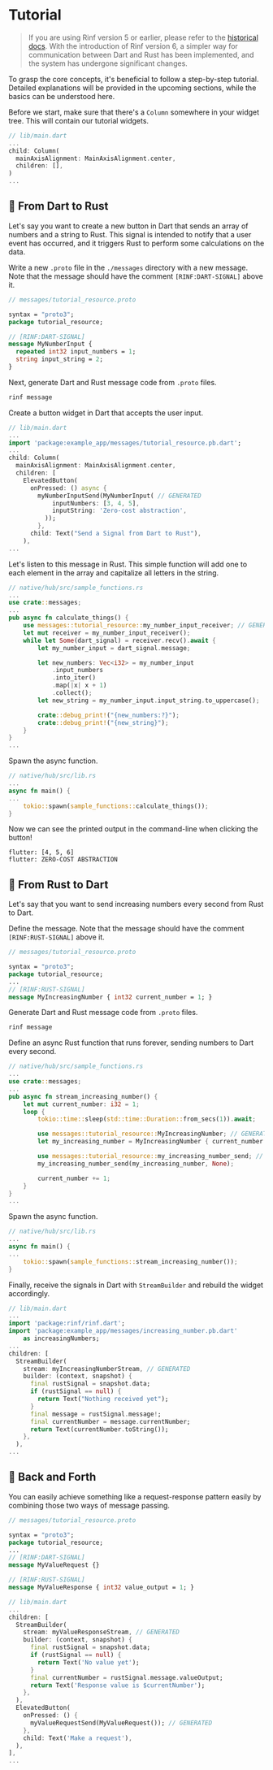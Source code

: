 # Tutorial

> If you are using Rinf version 5 or earlier, please refer to the [historical docs](https://github.com/cunarist/rinf/blob/v5.4.0/documentation/docs/writing-code.md). With the introduction of Rinf version 6, a simpler way for communication between Dart and Rust has been implemented, and the system has undergone significant changes.

To grasp the core concepts, it's beneficial to follow a step-by-step tutorial. Detailed explanations will be provided in the upcoming sections, while the basics can be understood here.

Before we start, make sure that there's a `Column` somewhere in your widget tree. This will contain our tutorial widgets.

```dart
// lib/main.dart
...
child: Column(
  mainAxisAlignment: MainAxisAlignment.center,
  children: [],
)
...
```

## 🚨 From Dart to Rust

Let's say you want to create a new button in Dart that sends an array of numbers and a string to Rust. This signal is intended to notify that a user event has occurred, and it triggers Rust to perform some calculations on the data.

Write a new `.proto` file in the `./messages` directory with a new message. Note that the message should have the comment `[RINF:DART-SIGNAL]` above it.

```proto
// messages/tutorial_resource.proto

syntax = "proto3";
package tutorial_resource;

// [RINF:DART-SIGNAL]
message MyNumberInput {
  repeated int32 input_numbers = 1;
  string input_string = 2;
}
```

Next, generate Dart and Rust message code from `.proto` files.

```bash
rinf message
```

Create a button widget in Dart that accepts the user input.

```dart
// lib/main.dart
...
import 'package:example_app/messages/tutorial_resource.pb.dart';
...
child: Column(
  mainAxisAlignment: MainAxisAlignment.center,
  children: [
    ElevatedButton(
      onPressed: () async {
        myNumberInputSend(MyNumberInput( // GENERATED
            inputNumbers: [3, 4, 5],
            inputString: 'Zero-cost abstraction',
          ));
        },
      child: Text("Send a Signal from Dart to Rust"),
    ),
...
```

Let's listen to this message in Rust. This simple function will add one to each element in the array and capitalize all letters in the string.

```rust
// native/hub/src/sample_functions.rs
...
use crate::messages;
...
pub async fn calculate_things() {
    use messages::tutorial_resource::my_number_input_receiver; // GENERATED
    let mut receiver = my_number_input_receiver();
    while let Some(dart_signal) = receiver.recv().await {
        let my_number_input = dart_signal.message;

        let new_numbers: Vec<i32> = my_number_input
            .input_numbers
            .into_iter()
            .map(|x| x + 1)
            .collect();
        let new_string = my_number_input.input_string.to_uppercase();

        crate::debug_print!("{new_numbers:?}");
        crate::debug_print!("{new_string}");
    }
}
...
```

Spawn the async function.

```rust
// native/hub/src/lib.rs
...
async fn main() {
...
    tokio::spawn(sample_functions::calculate_things());
}
```

Now we can see the printed output in the command-line when clicking the button!

```
flutter: [4, 5, 6]
flutter: ZERO-COST ABSTRACTION
```

## 📡 From Rust to Dart

Let's say that you want to send increasing numbers every second from Rust to Dart.

Define the message. Note that the message should have the comment `[RINF:RUST-SIGNAL]` above it.

```proto
// messages/tutorial_resource.proto

syntax = "proto3";
package tutorial_resource;
...
// [RINF:RUST-SIGNAL]
message MyIncreasingNumber { int32 current_number = 1; }
```

Generate Dart and Rust message code from `.proto` files.

```bash
rinf message
```

Define an async Rust function that runs forever, sending numbers to Dart every second.

```rust
// native/hub/src/sample_functions.rs
...
use crate::messages;
...
pub async fn stream_increasing_number() {
    let mut current_number: i32 = 1;
    loop {
        tokio::time::sleep(std::time::Duration::from_secs(1)).await;

        use messages::tutorial_resource::MyIncreasingNumber; // GENERATED
        let my_increasing_number = MyIncreasingNumber { current_number };

        use messages::tutorial_resource::my_increasing_number_send; // GENERATED
        my_increasing_number_send(my_increasing_number, None);

        current_number += 1;
    }
}
...
```

Spawn the async function.

```rust
// native/hub/src/lib.rs
...
async fn main() {
...
    tokio::spawn(sample_functions::stream_increasing_number());
}
```

Finally, receive the signals in Dart with `StreamBuilder` and rebuild the widget accordingly.

```dart
// lib/main.dart
...
import 'package:rinf/rinf.dart';
import 'package:example_app/messages/increasing_number.pb.dart'
    as increasingNumbers;
...
children: [
  StreamBuilder(
    stream: myIncreasingNumberStream, // GENERATED
    builder: (context, snapshot) {
      final rustSignal = snapshot.data;
      if (rustSignal == null) {
        return Text("Nothing received yet");
      }
      final message = rustSignal.message!;
      final currentNumber = message.currentNumber;
      return Text(currentNumber.toString());
    },
  ),
...
```

## 🤝 Back and Forth

You can easily achieve something like a request-response pattern easily by combining those two ways of message passing.

```proto
// messages/tutorial_resource.proto

syntax = "proto3";
package tutorial_resource;
...
// [RINF:DART-SIGNAL]
message MyValueRequest {}

// [RINF:RUST-SIGNAL]
message MyValueResponse { int32 value_output = 1; }
```

```dart
// lib/main.dart
...
children: [
  StreamBuilder(
    stream: myValueResponseStream, // GENERATED
    builder: (context, snapshot) {
      final rustSignal = snapshot.data;
      if (rustSignal == null) {
        return Text('No value yet');
      }
      final currentNumber = rustSignal.message.valueOutput;
      return Text('Response value is $currentNumber');
    },
  ),
  ElevatedButton(
    onPressed: () {
      myValueRequestSend(MyValueRequest()); // GENERATED
    },
    child: Text('Make a request'),
  ),
],
...
```
